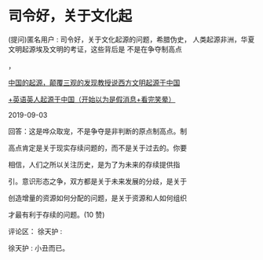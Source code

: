 # 司令好，关于文化起

(提问)匿名用户 : 司令好，关于文化起源的问题，希腊伪史， 人类起源非洲，华夏文明起源埃及文明的考证，这些背后是 不是在争夺制高点

，

[中国的起源，颠覆三观的发现教授说西方文明起源于中国](https://mp.weixin.qq.com/s/R_6gi-qnb02YhSRjBuIQjQ)

[+](https://mp.weixin.qq.com/s/R_6gi-qnb02YhSRjBuIQjQ)[英语英人起源于中国（开始以为是假消息](https://mp.weixin.qq.com/s/R_6gi-qnb02YhSRjBuIQjQ)[+](https://mp.weixin.qq.com/s/R_6gi-qnb02YhSRjBuIQjQ)[看完笑晕）](https://mp.weixin.qq.com/s/R_6gi-qnb02YhSRjBuIQjQ)

2019-09-03

回答：这是哗众取宠，不是争夺是非判断的原点制高点。制

高点肯定是关于现实存续问题的，而不是关于过去的。你要

相信，人们之所以关注历史，是为了为未来的存续提供指

引。意识形态之争，双方都是关于未来发展的分歧，是关于

创造增量的资源如何分配的问题，是关于资源和人如何组织

才最有利于存续的问题。(10 赞)

评论区： 徐天护 :

徐天护 : 小丑而已。